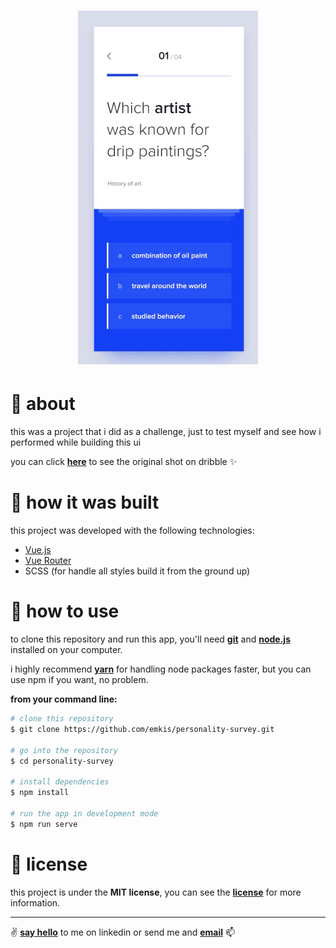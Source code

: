 <h1 align="center">
    <img alt="original shot on dribble" src="https://github.com/emkis/personality-survey/blob/master/.github/original-shot.gif?raw=true" />
</h1>

# :page_with_curl: about
this was a project that i did as a challenge, just to test myself and see how i performed while building this ui

you can click **[here](https://dribbble.com/shots/7176827-Survey-knowledge-checking-app)** to see the original shot on dribble :sparkles:

# :hammer: how it was built
this project was developed with the following technologies:

- [Vue.js](http://vuejs.org)
- [Vue Router](https://router.vuejs.org)
- SCSS (for handle all styles build it from the ground up)

# :electric_plug: how to use
to clone this repository and run this app, you'll need **[git](https://git-scm.com)** and **[node.js](https://nodejs.org)** installed on your computer.

i highly recommend **[yarn](https://yarnpkg.com)** for handling node packages faster, but you can use npm if you want, no problem.

**from your command line:**

```bash
# clone this repository
$ git clone https://github.com/emkis/personality-survey.git

# go into the repository
$ cd personality-survey

# install dependencies
$ npm install

# run the app in development mode
$ npm run serve
```

# :memo: license
this project is under the **MIT license**, you can see the **[license](https://github.com/emkis/personality-survey/blob/master/LICENSE)** for more information.

---

:v: **[say hello](https://www.linkedin.com/in/nicolas-jardim)** to me on linkedin or send me and **[email](mailto:nicolasemkis@gmail.com)** :mailbox:	
